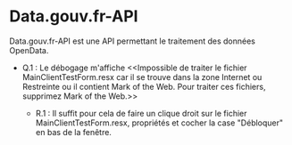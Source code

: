 # Data.gouv.fr-API
Data.gouv.fr-API est une API permettant le traitement des données OpenData.

- Q.1 : Le débogage m'affiche <<Impossible de traiter le fichier MainClientTestForm.resx car il se trouve dans la zone Internet ou Restreinte ou il contient Mark of the Web. Pour traiter ces fichiers, supprimez Mark of the Web.>> 

  - R.1 : Il suffit pour cela de faire un clique droit sur le fichier MainClientTestForm.resx, propriétés et cocher la case "Débloquer" en bas de la fenêtre. 

